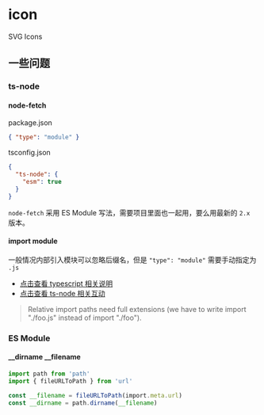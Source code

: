 # icon

SVG Icons

## 一些问题

### ts-node

#### node-fetch

package.json

```json
{ "type": "module" }
```

tsconfig.json

```json
{
  "ts-node": {
    "esm": true
  }
}
```

`node-fetch` 采用 ES Module 写法，需要项目里面也一起用，要么用最新的 `2.x` 版本。

#### import module

一般情况内部引入模块可以忽略后缀名，但是 `"type": "module"` 需要手动指定为 `.js`

- [点击查看 typescript 相关说明](https://devblogs.microsoft.com/typescript/announcing-typescript-4-7-beta/#type-in-package-json-and-new-extensions)
- [点击查看 ts-node 相关互动](https://github.com/TypeStrong/ts-node/issues/1736)

> Relative import paths need full extensions (we have to write import "./foo.js" instead of import "./foo").

### ES Module

#### \_\_dirname \_\_filename

```ts
import path from 'path'
import { fileURLToPath } from 'url'

const __filename = fileURLToPath(import.meta.url)
const __dirname = path.dirname(__filename)
```

